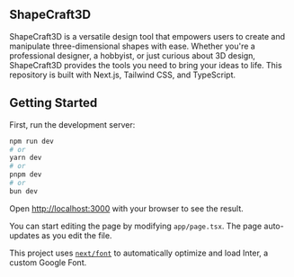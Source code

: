 ## ShapeCraft3D
ShapeCraft3D is a versatile design tool that empowers users to create and manipulate three-dimensional shapes with ease. Whether you're a professional designer, a hobbyist, or just curious about 3D design, ShapeCraft3D provides the tools you need to bring your ideas to life.
This repository is built with Next.js, Tailwind CSS, and TypeScript.

## Getting Started

First, run the development server:

```bash
npm run dev
# or
yarn dev
# or
pnpm dev
# or
bun dev
```

Open [http://localhost:3000](http://localhost:3000) with your browser to see the result.

You can start editing the page by modifying `app/page.tsx`. The page auto-updates as you edit the file.

This project uses [`next/font`](https://nextjs.org/docs/basic-features/font-optimization) to automatically optimize and load Inter, a custom Google Font.


